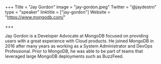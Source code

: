+++
Title = "Jay Gordon"
image = "jay-gordon.jpeg"
Twitter = "@jaydestro"
type = "speaker"
linktitle = ["jay-gordon"]
Website = "https://www.mongodb.com/"

+++

Jay Gordon is a Developer Advocate at MongoDB focused on providing users with a great experience with Cloud products. He joined MongoDB in 2016 after many years as working as a System Administrator and DevOps Professional. Prior to MongoDB, he was able to be part of teams that leveraged large MongoDB deployments such as BuzzFeed.
